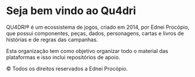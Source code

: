# Seja bem vindo ao Qu4dri

QU4DRI® é um ecossistema de jogos, criado em 2014, por Ednei Procópio, que possui componentes, peças, dados, personagens, cartas e livros de histórias e de regras das campanhas.

Esta organização tem como objetivo organizar todo o material das plataformas e isso inclui repositórios de apoio.

© Todos os direitos reservados a Ednei Procópio.
